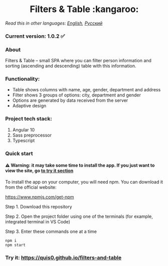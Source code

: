 <h1 align="center">Filters & Table :kangaroo:</h1>

*Read this in other languages: [English](README.md), [Русский](README.ru.md)*

### Current version: 1.0.2 :white_check_mark:

### About
Filters & Table &ndash; small SPA where you can filter person information and sorting (ascending and descending) table with this information.

### Functionality: 
* Table shows columns with name, age, gender, department and address
* Filter shows 3 groups of options: city, department and gender
* Options are generated by data received from the server
* Adaptive design

### Project tech stack:
1. Angular 10
2. Sass preprocessor
3. Typescript

### Quick start
#### :warning: Warning: it may take some time to install the app. If you just want to view the site, go [to try it section](#try-it-httpsquis0githubiofilters-and-table)
To install the app on your computer, you will need npm. You can download it from the official website:

https://www.npmjs.com/get-npm

Step 1. Download this repository

Step 2. Open the project folder using one of the terminals (for example, integrated terminal in VS Code)

Step 3. Enter these commands one at a time

```
npm i
npm start
```


### Try it: https://quis0.github.io/filters-and-table
